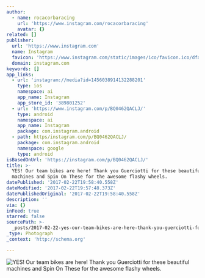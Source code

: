 ```yaml
---
author:
  - name: rocacorbaracing
    url: 'https://www.instagram.com/rocacorbaracing'
    avatar: {}
related: []
publisher:
  url: 'https://www.instagram.com'
  name: Instagram
  favicon: 'https://www.instagram.com/static/images/ico/favicon.ico/dfa85bb1fd63.ico'
  domain: instagram.com
keywords: []
app_links:
  - url: 'instagram://media?id=1456038914132288201'
    type: ios
    namespace: ai
    app_name: Instagram
    app_store_id: '389801252'
  - url: 'https://www.instagram.com/p/BQ0462QACLJ/'
    type: android
    namespace: ai
    app_name: Instagram
    package: com.instagram.android
  - path: https/instagram.com/p/BQ0462QACLJ/
    package: com.instagram.android
    namespace: google
    type: android
isBasedOnUrl: 'https://instagram.com/p/BQ0462QACLJ/'
title: >-
  YES! Our team bikes are here! Thank you Guerciotti for these beautiful
  machines and Spin On These for the awesome flashy wheels.
datePublished: '2017-02-22T19:58:40.558Z'
dateModified: '2017-02-22T19:57:48.373Z'
datePublishedOriginal: '2017-02-22T19:58:40.558Z'
description: ''
via: {}
inFeed: true
starred: false
sourcePath: >-
  _posts/2017-02-22-yes-our-team-bikes-are-here-thank-you-guerciotti-for-these.md
_type: Photograph
_context: 'http://schema.org'

---
```

![YES! Our team bikes are here! Thank you Guerciotti for these beautiful machines and Spin On These for the awesome flashy wheels.](https://scontent.cdninstagram.com/t51.2885-15/s640x640/sh0.08/e35/16908358_150584778790953_9193686979546447872_n.jpg)